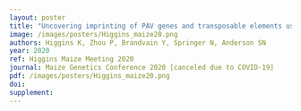 ```yaml
---
layout: poster
title: "Uncovering imprinting of PAV genes and transposable elements using whole genome assemblies"
image: /images/posters/Higgins_maize20.png
authors: Higgins K, Zhou P, Brandvain Y, Springer N, Anderson SN
year: 2020
ref: Higgins Maize Meeting 2020
journal: Maize Genetics Conference 2020 [canceled due to COVID-19]
pdf: /images/posters/Higgins_maize20.png
doi: 
supplement: 
---
```


